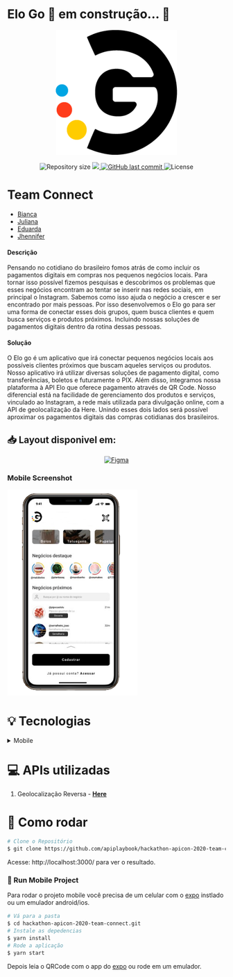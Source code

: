 # Elo Go 🚀 em construção... 🚧

<p align="center">
   <img src="./assets/logo-eloGo.png" alt="EloGo" width="280"/>
</p>


<p align="center">	
  
  <img alt="Repository size" src="https://img.shields.io/github/repo-size/apiplaybook/hackathon-apicon-2020-team-connect?color=000000&style=for-the-badge">

  <a aria-label="Completed" href="https://prensa.li/apicon/hackathon-elo-apicon-2020/">
    <img src="https://img.shields.io/badge/Hackathon ELO -Apicon 2020-000000?style=for-the-badge"></img>
  </a>
  <a href="https://github.com/bkkater/happy/commits/master">
    <img alt="GitHub last commit" src="https://img.shields.io/github/last-commit/apiplaybook/hackathon-apicon-2020-team-connect?color=000000&style=for-the-badge">
  </a> 
  <img alt="License" src="https://img.shields.io/badge/license-MIT-000000?style=for-the-badge">
</p>

# Team Connect
- [Bianca](https://github.com/bkkater)
- [Juliana](https://www.linkedin.com/in/juliana-talita-b683581b2/)
- [Eduarda](https://www.linkedin.com/in/eduarda-barboza-tavares-612a55159/)
- [Jhennifer](https://www.linkedin.com/in/jhennifer-pimentel-0518171b2/)

#### **Descrição**

Pensando no cotidiano do brasileiro fomos atrás de como incluir os pagamentos digitais em compras nos pequenos negócios locais. Para tornar isso possível fizemos pesquisas e descobrimos os problemas que esses negócios encontram ao tentar se inserir nas redes sociais, em principal o Instagram. Sabemos como isso ajuda o negócio a crescer e ser encontrado por mais pessoas. 
Por isso desenvolvemos o Elo go para ser uma forma de conectar esses dois grupos, quem busca clientes e quem busca serviços e produtos próximos. Incluindo nossas soluções de pagamentos digitais dentro da rotina dessas pessoas.

#### **Solução**
O Elo go é um aplicativo que irá conectar pequenos negócios locais aos possíveis clientes próximos que buscam aqueles serviços ou produtos. Nosso aplicativo irá utilizar diversas soluções de pagamento digital, como transferências, boletos e futuramente o PIX. Além disso, integramos nossa plataforma à API Elo que oferece pagamento através de QR Code. Nosso diferencial está na facilidade de gerenciamento dos produtos e serviços, vinculado ao Instagram, a rede mais utilizada para divulgação online, com a API de geolocalização da Here. Unindo esses dois lados será possível aproximar os pagamentos digitais das compras cotidianas dos brasileiros.

## 📥 Layout disponivel em:  
<p align="center">
    <a title=".fig Mobile" href="https://www.figma.com/file/lEZ6yiuNhiQ25BeUtnAyZJ/Hackathon-ELO?node-id=1%3A2/duplicate">
        <img alt="Figma" src="https://img.shields.io/badge/Hackathon EloGo-black?style=flat-square&logo=figma&logoColor=red" width="215px"/>
    </a>
</p>

### Mobile Screenshot
  <img src="./.github/mockup.png" width="300">
  
# :bulb: **Tecnologias**

<details>
  <summary>Mobile</summary>

-   [React](https://pt-br.reactjs.org/)
-   [React Native](https://reactnative.dev/)
-   [Expo](https://expo.io/learn)
-   [Typescript](https://www.typescriptlang.org/)
-   [React Navigation](https://reactnavigation.org/)
-   [Axios](https://www.npmjs.com/package/axios)
-   [Expo Google Fonts](https://github.com/expo/google-fonts)
-   [React Native Maps](https://github.com/react-native-maps/react-native-maps)
-   [Here Reverse Geocoding API](https://developer.here.com/documentation/geocoding-search-api/dev_guide/topics/endpoint-geocode-brief.html)
-   [VS Code](https://code.visualstudio.com/)
</details>

# :computer:  **APIs utilizadas**

1. Geolocalização Reversa - [**Here**](https://developer.here.com)

# :construction_worker: Como rodar
```bash
# Clone o Repositório
$ git clone https://github.com/apiplaybook/hackathon-apicon-2020-team-connect.git
```
Acesse: http://localhost:3000/ para ver o resultado.

### 📱 Run Mobile Project
Para rodar o projeto mobile você precisa de um celular com o [expo](https://play.google.com/store/apps/details?id=host.exp.exponent) instlado ou um emulador android/ios.

```bash
# Vá para a pasta
$ cd hackathon-apicon-2020-team-connect.git
# Instale as depedencias
$ yarn install
# Rode a aplicação
$ yarn start
```

Depois leia o QRCode com o app do [expo](https://play.google.com/store/apps/details?id=host.exp.exponent) ou rode em um emulador.
